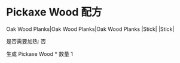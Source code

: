 # Pickaxe Wood 配方

Oak Wood Planks|Oak Wood Planks|Oak Wood Planks 
|Stick| 
|Stick| 


是否需要加热: 否

生成 Pickaxe Wood * 数量 1

